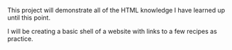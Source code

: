This project will demonstrate all of the HTML knowledge 
I have learned up until this point.

I will be creating a basic shell of a website with links 
to a few recipes as practice.

